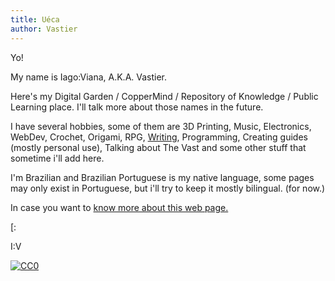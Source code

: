 ```yaml
---
title: Uéca
author: Vastier
---
```


Yo!

My name is Iago:Viana, A.K.A. Vastier.

Here's my Digital Garden / CopperMind / Repository of Knowledge /
Public Learning place. I'll talk more about those names in the future.

I have several hobbies, some of them are 3D Printing, Music, Electronics,
WebDev, Crochet, Origami, RPG, [Writing](textindex.md), Programming,
Creating guides (mostly personal use), Talking about The Vast
and some other stuff that sometime i'll add here.

I'm Brazilian and Brazilian Portuguese is my native language, some pages may
only exist in Portuguese, but i'll try to keep it mostly bilingual. (for now.)

In case you want to [know more about this web page.](about_this_page.md)

[:

I:V

[![CC0](https://img.shields.io/badge/license-CC0-0a0a0a.svg?style=flat&colorA=0a0a0a)](https://creativecommons.org/publicdomain/zero/1.0/)
